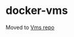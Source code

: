 docker-vms
==========
Moved to [Vms repo](https://github.com/makinacorpus/vms/edit/master/README.md)
